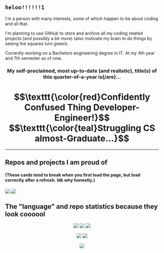 ## `heloo!!!!!!1`

I'm a person with many interests, some of which happen to be about coding and all that.

I'm planning to use GitHub to store and archive all my coding related projects (and possibly a bit more) (also motivate my brain to do things by seeing the squares turn green).

Currently working on a Bachelors engineering degree in IT. At my 4th year and 7th semester as of now.
<h3 align="center">
My self-proclaimed, most up-to-date (and realistic), title(s) of this quarter-of-a-year is(/are)...
</h3>
<h1 align="center">
$$\texttt{\color{red}Confidently Confused Thing Developer-Engineer!}$$
$$\texttt{\color{teal}Struggling CS almost-Graduate...}$$
</h1>

-----

## Repos and projects I am proud of

#### (These cards tend to break when you first load the page, but load correctly after a refresh. Idk why honestly.)

<!-- <a href="https://github.com/PerfectMach1ne/med-sheet">
 <img align="center" src="https://github-readme-stats-62bz0xsm9-perfectmach1ne.vercel.app/api/pin/?username=PerfectMach1ne&repo=med-sheet&theme=maroongold" />
</a> -->
<a href="https://github.com/PerfectMach1ne/uni-sys-integr">
 <img align="center" src="https://github-readme-stats-62bz0xsm9-perfectmach1ne.vercel.app/api/pin/?username=PerfectMach1ne&repo=uni-sys-integr&theme=aura" />
</a>
<a href="https://github.com/PerfectMach1ne/uni-vue-fastapi-cal">
 <img align="center" src="https://github-readme-stats-62bz0xsm9-perfectmach1ne.vercel.app/api/pin/?username=PerfectMach1ne&repo=uni-vue-fastapi-cal&theme=aura" />
</a>
<!-- <a href="https://github.com/PerfectMach1ne/course-fastapi">
 <img align="center" src="https://github-readme-stats-62bz0xsm9-perfectmach1ne.vercel.app/api/pin/?username=PerfectMach1ne&repo=course-fastapi&theme=chartreuse-dark" />
</a> -->

## The "language" and repo statistics because they look coooool

<div align="center">
<img src="https://github-readme-stats-f9jowu2ic-perfectmach1ne.vercel.app/api/top-langs/?username=PerfectMach1ne&layout=compact&theme=gradient&bg_color=90,AA8ED6,5EAEEC&text_color=FFFFFF&title_color=FFFFFF&langs_count=20&hide=jupyter%20notebook">
<img src="https://github-readme-stats-f9jowu2ic-perfectmach1ne.vercel.app/api/top-langs/?username=PerfectMach1ne&layout=compact&theme=gradient&bg_color=90,AA8ED6,5EAEEC&text_color=FFFFFF&title_color=FFFFFF&langs_count=10&hide=jupyter%20notebook">
<img src="http://github-profile-summary-cards.vercel.app/api/cards/productive-time?username=PerfectMach1ne&theme=tokyonight&utcOffset=1">
</div>

<p align="center">
  <img src="http://github-profile-summary-cards.vercel.app/api/cards/repos-per-language?username=PerfectMach1ne&theme=github_dark">
  <img src="http://github-profile-summary-cards.vercel.app/api/cards/most-commit-language?username=PerfectMach1ne&theme=github_dark">
</p>
<p align="center">
  <img src="http://github-profile-summary-cards.vercel.app/api/cards/profile-details?username=PerfectMach1ne&theme=tokyonight">
</p>

